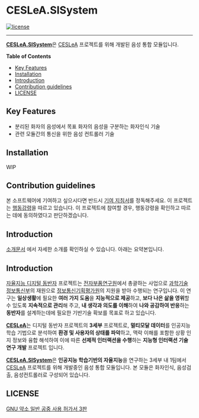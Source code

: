 # CESLeA.SISystem
[![license]](/LICENSE)

---

<b>[CESLeA.SISystem]</b>은 [CESLeA] 프로젝트를 위해 개발된 음성 통합 모듈입니다.

**Table of Contents**

- [Key Features](#key-features)
- [Installation](#installation)
- [Introduction](#introduction)
- [Contribution guidelines](#contribution-guidelines)
- [LICENSE](#license)

## Key Features

- 분리된 화자의 음성에서 목표 화자의 음성을 구분하는 화자인식 기술
- 관련 모듈간의 통신을 위한 음성 컨트롤러 기술

## Installation

WIP

## Contribution guidelines

본 소프트웨어에 기여하고 싶으시다면 반드시 [기여 지침서]를 정독해주세요. 이 프로젝트는 [행동강령]을 따르고 있습니다. 이 프로젝트에 참여할 경우, 행동강령을 확인하고 따르는 데에 동의하였다고 판단하겠습니다.

## Introduction

[소개문서] 에서 자세한 소개를 확인하실 수 있습니다. 아래는 요약본입니다.
## Introduction

[자율지능 디지털 동반자] 프로젝트는 [전자부품연구원]에서 총괄하는 사업으로 [과학기술정보통신부]의 재원으로
[정보통신기획평가원]의 지원을 받아 수행되는 연구입니다. 이 연구는 <b>일상생활</b>에 필요한 <b>여러 가지 도움</b>을
<b>지능적으로 제공</b>하고, <b>보다 나은 삶을 영위</b>할 수 있도록 <b>지속적으로 관리</b>해 주고, <b>내 생각과 의도를 이해</b>하여
<b>나와 공감하여 반응</b>하는 <b>동반자</b>를 설계하는데에 필요한 기반기술 확보를 목표로 하고 있습니다.

<b>[CESLeA]</b>는 디지털 동반자 프로젝트의 <b>3세부</b> 프로젝트로, <b>멀티모달 데이터</b>를 인공지능 학습 기법으로 분석하여
<b>환경 및 사용자의 상태를 파악</b>하고, 맥락 이해를 포함한 상황 인지 정보와 융합 해석</b>하여 이에 따른 <b>선제적 인터랙션을 수행</b>하는 <b>지능형 인터랙션 기술 연구 개발</b> 프로젝트 입니다.

<b>[CESLeA.SISystem]</b>은 <b>인공지능 학습기반의 자율지능</b>을 연구하는 3세부 내 1팀에서 [CESLeA] 프로젝트를 위해 개발중인 음성 통합 모듈입니다.
본 모듈은 화자인식, 음성검출, 음성컨트롤러로 구성되어 있습니다.

## LICENSE

[GNU 약소 일반 공중 사용 허가서 3판]

[license]: https://img.shields.io/github/license/Katinor/CESLeA_readme_template
[CESLeA.SISystem]: https://github.com/Katinor/CESLeA_readme_template/
[기여 지침서]: https://github.com/Katinor/CESLeA_readme_template/blob/master/example/CONTRIBUTING_ko.md
[행동강령]: https://github.com/Katinor/CESLeA_readme_template/blob/master/example/CODE_OF_CONDUCT_ko.md
[소개문서]: https://github.com/Katinor/CESLeA_readme_template/blob/master/example/INTRO_ko.md
[자율지능 디지털 동반자]: http://aicompanion.or.kr/
[전자부품연구원]: https://www.keti.re.kr/
[과학기술정보통신부]: https://www.msit.go.kr/
[정보통신기획평가원]: https://www.iitp.kr/
[CESLeA]: http://abr.knu.ac.kr/wordpress/ceslea/
[GNU 약소 일반 공중 사용 허가서 3판]: https://github.com/Katinor/CESLeA_readme_template/blob/master/example/LICENSE